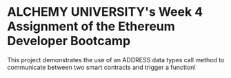 # ALCHEMY UNIVERSITY's Week 4 Assignment of the Ethereum Developer Bootcamp 

This project demonstrates the use of an ADDRESS data types call method to communicate between two smart contracts and trigger a function!
```
